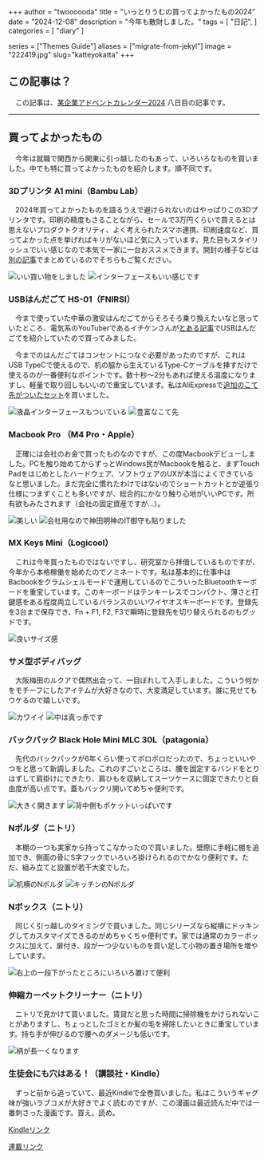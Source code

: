 +++
author = "twoooooda"
title = "いっとりうむの買ってよかったもの2024"
date = "2024-12-08"
description = "今年も散財しました。"
tags = [
    "日記",
]
categories = [
    "diary"
]

series = ["Themes Guide"]
aliases = ["migrate-from-jekyl"]
image = "222419.jpg"
slug="katteyokatta"
+++


## この記事は？
　この記事は、[某企業アドベントカレンダー2024](https://adventar.org/calendars/10291) 八日目の記事です。
***


## 買ってよかったもの
　今年は就職で関西から関東に引っ越したのもあって、いろいろなものを買いました。中でも特に買ってよかったものを紹介します。順不同です。


### 3Dプリンタ A1 mini（Bambu Lab）
　2024年買ってよかったものを語るうえで避けられないのはやっぱりこの3Dプリンタです。印刷の精度もさることながら、セールで3万円くらいで買えるとは思えないプロダクトクオリティ、よく考えられたスマホ連携、印刷速度など、買ってよかった点を挙げればキリがないほど気に入っています。見た目もスタイリッシュでいい感じなので本気で一家に一台おススメできます。開封の様子などは[別の記事](https://twoooooda.net/post/3dprinter-kattemita/)でまとめているのでそちらもご覧ください。

![いい買い物をしました](IMG_6765.JPEG)
![インターフェースもいい感じです](IMG_6766.JPEG)


### USBはんだごて HS-01（FNIRSI）
　今まで使っていた中華の激安はんだごてからそろそろ乗り換えたいなと思っていたところ、電気系のYouTuberであるイチケンさんが[とある記事](https://ichiken-engineering.com/usb_soldering_iron1/)でUSBはんだごてを紹介していたので買ってみました。

　今までのはんだごてはコンセントにつなぐ必要があったのですが、これはUSB TypeCで使えるので、机の脇から生えているType-Cケーブルを挿すだけで使えるのが一番便利なポイントです。数十秒～2分もあれば使える温度になりますし、軽量で取り回しもいいので重宝しています。私はAliExpressで[追加のこて先がついたセット](https://ja.aliexpress.com/item/1005005115153707.html?spm=a2g0o.order_list.order_list_main.10.2e64585aUM3APJ&gatewayAdapt=glo2jpn)を買いました。

![液晶インターフェースもついている](IMG_7537.JPG)
![豊富なこて先](IMG_7535.JPEG)



### Macbook Pro （M4 Pro・Apple）
　正確には会社のお金で買ったものなのですが、この度Macbookデビューしました。PCを触り始めてからずっとWindows民がMacbookを触ると、まずTouch Padをはじめとしたハードウェア、ソフトウェアのUXが本当によくできているなと思いました。まだ完全に慣れたわけではないのでショートカットとか逆張り仕様につまずくことも多いですが、総合的にかなり触り心地がいいPCです。所有欲もみたされます（会社の固定資産ですが...）。

![美しい](IMG_7543.JPG)
![会社用なので神田明神のIT御守も貼りました](IMG_7544.JPG)


### MX Keys Mini（Logicool）
　これは今年買ったものではないですし、研究室から拝借しているものですが、今年から本格稼働を始めたのでノミネートです。私は基本的に仕事中はBacbookをクラムシェルモードで運用しているのでこういったBluetoothキーボードを重宝しています。このキーボードはテンキーレスでコンパクト、薄さと打鍵感をある程度両立しているバランスのいいワイヤオスキーボードです。登録先を3台まで保存でき、Fn + F1, F2, F3で瞬時に登録先を切り替えられるのもグッドです。

![良いサイズ感](IMG_7548.JPEG)


### サメ型ボディバッグ
　大阪梅田のルクアで偶然出会って、一目ぼれして入手しました。こういう何かをモチーフにしたアイテムが大好きなので、大変満足しています。誰に見せてもウケるので嬉しいです。

![カワイイ](IMG_7538.JPG)
![中は真っ赤です](IMG_7539.JPG)



### バックパック Black Hole Mini MLC 30L（patagonia）
　先代のバックパックが6年くらい使ってボロボロだったので、ちょっといいやつをと思って新調しました。これのすごいところは、腰を固定するバンドをとりはずして肩掛けにできたり、肩ひもを収納してスーツケースに固定できたりと自由度が高い点です。蓋もバックリ開いてめちゃ便利です。

![大きく開きます](IMG_7541.JPG)
![背中側もポケットいっぱいです](IMG_7542.JPG)


### Nポルダ（ニトリ）
　本棚の一つも実家から持ってこなかったので買いました。壁際に手軽に棚を追加でき、側面の骨にS字フックでいろいろ掛けられるのでかなり便利です。ただ、組み立てと設置が若干大変でした。

![机横のNポルダ](IMG_7546.JPG)
![キッチンのNポルダ](IMG_7547.JPG)


### Nボックス（ニトリ）
　同じく引っ越しのタイミングで買いました。同じシリーズなら縦横にドッキングしてカスタマイズできるのがめちゃくちゃ便利です。家では通常のカラーボックスに加えて、扉付き、段が一つ少ないものを買い足して小物の置き場所を増やしています。

![右上の一段下がったところにいろいろ置けて便利](IMG_7545.JPG)

### 伸縮カーペットクリーナー（ニトリ）
　ニトリで見かけて買いました。賃貸だと思った時間に掃除機をかけられないことがありますし、ちょっとしたゴミとか髪の毛を掃除したいときに重宝しています。持ち手が伸びるので腰へのダメージも低いです。

![柄が長ーくなります](IMG_7534.JPG)


### 生徒会にも穴はある！（講談社・Kindle）
　ずっと前から追っていて、最近Kindleで全巻買いました。私はこういうギャグ味が強いラブコメが大好きでよく読むのですが、この漫画は最近読んだ中では一番刺さった漫画です。買え。読め。

[Kindleリンク](https://amzn.asia/d/aGlyHzH)

[連載リンク](https://pocket.shonenmagazine.com/episode/3269754496893564293)



